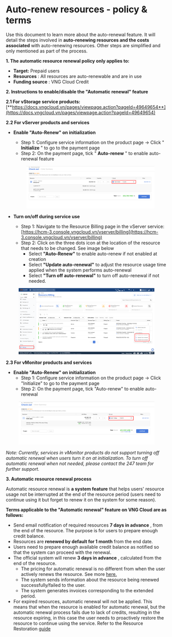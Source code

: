 # Auto-renew resources - policy & terms

Use this document to learn more about the auto-renewal feature. It will detail the steps involved in **auto-renewing resources and the costs associated** with auto-renewing resources. Other steps are simplified and only mentioned as part of the process.

**1. The automatic resource renewal policy only applies to:**

* **Target:** Prepaid users
* **Resources** : All resources are auto-renewable and are in use
* **Funding source** : VNG Cloud Credit

**2. Instructions to enable/disable the "Automatic renewal" feature**

**2.1 For vStorage service products:** [**https://docs.vngcloud.vn/pages/viewpage.action?pageId=49649654**](https://docs.vngcloud.vn/pages/viewpage.action?pageId=49649654)

**2.2 For vServer products and services**

*   **Enable "Auto-Renew" on initialization**

    * Step 1: Configure service information on the product page → Click " **Initialize** " to go to the payment page
    * Step 2: On the payment page, tick " **Auto-renew** " to enable auto-renewal feature

    <figure><img src="../../../.gitbook/assets/image.png" alt=""><figcaption></figcaption></figure>
* **Turn on/off during service use**
  * Step 1: Navigate to the Resource Billing page in the vServer service: [https://hcm-3.console.vngcloud.vn/vserver/billing](https://hcm-3.console.vngcloud.vn/vserver/billing)
  * Step 2: Click on the three dots icon at the location of the resource that needs to be changed. See image below
    * Select **"Auto-Renew"** to enable auto-renew if not enabled at creation
    * Select **"Update auto-renewal"** to adjust the resource usage time applied when the system performs auto-renewal
    * Select **"Turn off auto-renewal"** to turn off auto-renewal if not needed.

<figure><img src="../../../.gitbook/assets/image (446).png" alt=""><figcaption></figcaption></figure>

**2.3 For vMonitor products and services**

* **Enable "Auto-Renew" on initialization**
  * Step 1: Configure service information on the product page → Click "Initialize" to go to the payment page
  * Step 2: On the payment page, tick "Auto-renew" to enable auto-renewal

<figure><img src="../../../.gitbook/assets/image (1).png" alt=""><figcaption></figcaption></figure>

_Note: Currently, services in vMonitor products do not support turning off automatic renewal when users turn it on at initialization. To turn off automatic renewal when not needed, please contact the 247 team for further support._

**3. Automatic resource renewal process**

Automatic resource renewal is **a system feature** that helps users' resource usage not be interrupted at the end of the resource period (users need to continue using it but forget to renew it on the system for some reason).

**Terms applicable to the "Automatic renewal" feature on VNG Cloud are as follows:**

* Send email notification of required resources **7 days in advance** , from the end of the resource. The purpose is for users to prepare enough credit balance.
* Resources are **renewed by default for 1 month** from the end date.
* Users need to prepare enough available credit balance as notified so that the system can proceed with the renewal.
* The official system will renew **3 days in advance** , calculated from the end of the resource.
  * The pricing for automatic renewal is no different from when the user actively renews the resource. See more [here.](https://docs-vngcloud-vn.translate.goog/vng-cloud-document/vn/quan-ly-hoa-don-chi-phi-and-tai-nguyen-tren-vng-cloud/trai-nghiem-billing-and-kenh-thanh-toan/ve-billing-and-payment/quan-ly-vong-doi-tai-nguyen/gia-han-tai-nguyen)
  * The system sends information about the resource being renewed successfully/failed to the user.
  * The system generates invoices corresponding to the extended period.
* For expired resources, automatic renewal will not be applied. This means that when the resource is enabled for automatic renewal, but the automatic renewal process fails due to lack of credits, resulting in the resource expiring, in this case the user needs to proactively restore the resource to continue using the service. Refer to the Resource Restoration [guide](https://docs-vngcloud-vn.translate.goog/vng-cloud-document/vn/quan-ly-hoa-don-chi-phi-and-tai-nguyen-tren-vng-cloud/trai-nghiem-billing-and-kenh-thanh-toan/ve-billing-and-payment/quan-ly-vong-doi-tai-nguyen/khoi-phuc-tai-nguyen)
